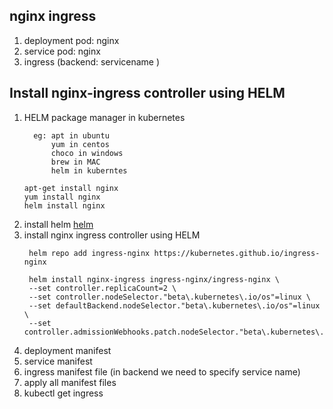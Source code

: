 ## nginx ingress 
   1. deployment  pod: nginx
   2. service     pod: nginx 
   3. ingress  (backend: servicename )  

## Install nginx-ingress controller using HELM  
1. HELM package manager in kubernetes 
   ```
     eg: apt in ubuntu
         yum in centos 
         choco in windows 
         brew in MAC 
         helm in kuberntes  

   apt-get install nginx 
   yum install nginx 
   helm install nginx  
   ```
2. install helm [helm](https://docs.aws.amazon.com/eks/latest/userguide/helm.html)
3. install nginx ingress controller using HELM   
   ```
    helm repo add ingress-nginx https://kubernetes.github.io/ingress-nginx 

    helm install nginx-ingress ingress-nginx/ingress-nginx \
    --set controller.replicaCount=2 \
    --set controller.nodeSelector."beta\.kubernetes\.io/os"=linux \
    --set defaultBackend.nodeSelector."beta\.kubernetes\.io/os"=linux \
    --set controller.admissionWebhooks.patch.nodeSelector."beta\.kubernetes\.io/os"=linux

    ``` 
4. deployment manifest 
5. service manifest
6. ingress manifest file (in backend we need to specify service name) 
7. apply all manifest files 
8.  kubectl get ingress  


